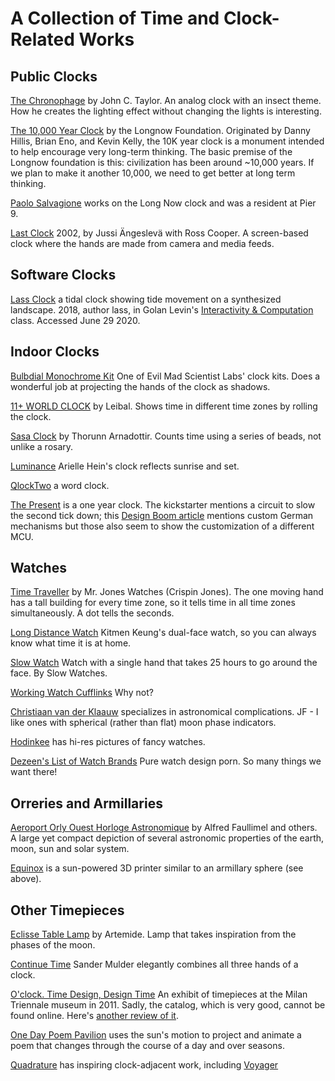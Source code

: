 # A Collection of Time and Clock-Related Works

## Public Clocks

[The Chronophage](http://www.johnctaylor.com/the-chronophage/) by John C. Taylor. An analog clock with an insect theme. How he creates the lighting effect without changing the lights is interesting.

[The 10,000 Year Clock](http://longnow.org/clock/) by the Longnow Foundation. Originated by Danny Hillis, Brian Eno, and Kevin Kelly, the 10K year clock is a monument intended to help encourage very long-term thinking. The basic premise of the Longnow foundation is this: civilization has been around ~10,000 years. If we plan to make it another 10,000, we need to get better at long term thinking.

[Paolo Salvagione](https://www.autodesk.com/artist-in-residence/artists/paolo-salvagione) works on the Long Now clock and was a resident at Pier 9.

[Last Clock](http://angesleva.iki.fi/art/last/#:~:text='Last'%20is%20like%20a%20familiar,minutes%2C%20and%20the%20innermost%20hours) 2002, by Jussi Ängeslevä with Ross Cooper. A screen-based clock where the hands are made from camera and media feeds.

## Software Clocks

[Lass Clock](http://cmuems.com/2018/60212f/lass/09/21/lass-clock/) a tidal clock showing tide movement on a synthesized landscape. 2018, author lass, in Golan Levin's [Interactivity & Computation](http://cmuems.com/2018/60212f/) class. Accessed June 29 2020.

## Indoor Clocks

[Bulbdial Monochrome Kit](http://shop.evilmadscientist.com/productsmenu/791#) One of Evil Mad Scientist Labs' clock kits. Does a wonderful job at projecting the hands of the clock as shadows.


[11+ WORLD CLOCK](http://store.leibal.com/products/11-world-clock) by Leibal. Shows time in different time zones by rolling the clock.

[Sasa Clock](http://thorunndesign.com/independent-work/#/sasa/) by Thorunn Arnadottir. Counts time using a series of beads, not unlike a rosary.

[Luminance](http://ariellehein.com/) Arielle Hein's clock reflects sunrise and set.

[QlockTwo](http://qlocktwo.com/) a word clock.

[The Present](https://www.kickstarter.com/projects/scottthrift/the-present) is a one year clock. The kickstarter mentions a circuit to slow the second tick down; this [Design Boom article](http://www.designboom.com/technology/worlds-first-year-long-clock-thepresent-by-m-ss-ng-p-eces/) mentions custom German mechanisms but those also seem to show the customization of a different MCU.

## Watches

[Time Traveller](http://mrjoneswatches.com/time-traveller/) by Mr. Jones Watches (Crispin Jones). The one moving hand has a tall building for every time zone, so it tells time in all time zones simultaneously. A dot tells the seconds.

[Long Distance Watch](http://www.kitmenkeung.com/) Kitmen Keung's dual-face watch, so you can always know what time it is at home.

[Slow Watch](https://www.slow-watches.com/the-store/slow-jo-38mm/slow-jo-22-all-black-mesh.html) Watch with a single hand that takes 25 hours to go around the face. By Slow Watches.

[Working Watch Cufflinks](http://www.amazon.com/Watch-Working-Round-Cufflinks-Presentation/dp/B00PJ1P9TC/ref=sr_1_4?ie=UTF8&qid=1461955802&sr=8-4&keywords=working+watch+cufflinks) Why not?

[Christiaan van der Klaauw](http://www.klaauw.com/) specializes in astronomical complications. JF - I like ones with spherical (rather than flat) moon phase indicators.

[Hodinkee](https://www.hodinkee.com/) has hi-res pictures of fancy watches.

[Dezeen's List of Watch Brands](https://www.dezeen.com/dezeen-watch-store-brands/) Pure watch design porn. So many things we want there!

## Orreries and Armillaries

[Aeroport Orly Ouest Horloge Astronomique](http://www.patrimoine-horloge.fr/as-orlyo.html) by Alfred Faullimel and others. A large yet compact depiction of several astronomic properties of the earth, moon, sun and solar system.

[Equinox](http://willware.blogspot.com/2008/07/3d-printer-project-at-victoria.html) is a sun-powered 3D printer similar to an armillary sphere (see above).


## Other Timepieces

[Eclisse Table Lamp](http://www.ylighting.com/artemide-eclisse-table-lamp.html) by Artemide. Lamp that takes inspiration from the phases of the moon.

[Continue Time](http://sandermulder.com/continue_time.html) Sander Mulder elegantly combines all three hands of a clock.

[O'clock. Time Design, Design Time](https://www.designboom.com/design/oclock-time-design-design-time-at-triennale-design-museum-milan/) An exhibit of timepieces at the Milan Triennale museum in 2011. Sadly, the catalog, which is very good, cannot be found online.
Here's [another review of it](https://www.wallpaper.com/art/oclock-time-design-design-time-show-milan).

[One Day Poem Pavilion](http://people.artcenter.edu/~jsong5/thesis/index.html) uses the sun's motion to project and animate a poem that changes through the course of a day and over seasons.

[Quadrature](http://quadrature.co/) has inspiring clock-adjacent work, including [Voyager](http://quadrature.co/work/voyager/)
